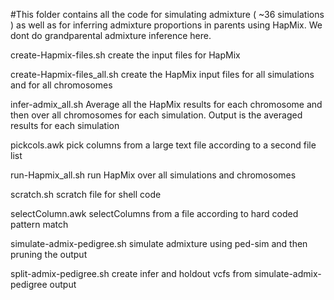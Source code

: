 #This folder contains all the code for simulating admixture ( ~36 simulations ) as well as for inferring admixture proportions in parents using HapMix. We dont do grandparental admixture inference here. 

create-Hapmix-files.sh
    create the input files for HapMix

create-Hapmix-files_all.sh
    create the HapMix input files for all simulations and for all chromosomes 

infer-admix_all.sh
     Average all the HapMix results for each chromosome and then over all chromosomes for each simulation. Output is the averaged results for each simulation

pickcols.awk
    pick columns from a large text file according to a second file list        

run-Hapmix_all.sh
    run HapMix over all simulations and chromosomes

scratch.sh
    scratch file for shell code

selectColumn.awk
    selectColumns from a file according to hard coded pattern match
    
simulate-admix-pedigree.sh
    simulate admixture using ped-sim and then pruning the output 

split-admix-pedigree.sh
    create infer and holdout vcfs from simulate-admix-pedigree output
